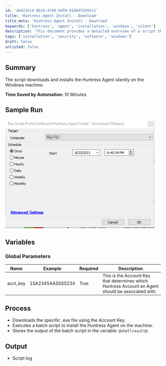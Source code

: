 ```yaml
---
id: 'da4215c4-8b16-4749-bdf8-61b6dfd393c1'
title: 'Huntress Agent Install - Download'
title_meta: 'Huntress Agent Install - Download'
keywords: ['huntress', 'agent', 'installation', 'windows', 'silent']
description: 'This document provides a detailed overview of a script that downloads and installs the Huntress Agent silently on a Windows machine, saving significant time through automation. It includes global parameters, process steps, and sample output.'
tags: ['installation', 'security', 'software', 'windows']
draft: false
unlisted: false
---
```


## Summary

The script downloads and installs the Huntress Agent silently on the Windows machine.

**Time Saved by Automation:** 10 Minutes

## Sample Run

![Sample Run](../../../static/img/Huntress-Agent-Install---Download/image_1.png)

## Variables

### Global Parameters

| Name      | Example              | Required | Description                                                                                     |
|-----------|----------------------|----------|-------------------------------------------------------------------------------------------------|
| acct_key  | 1SA2345AASSSS234     | True     | This is the Account Key that determines which Huntress Account an Agent should be associated with. |

## Process

- Downloads the specific .exe file using the Account Key.
- Executes a batch script to install the Huntress Agent on the machine.
- Stores the output of the batch script in the variable: `@shellresult@`.

## Output

- Script log



